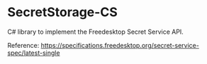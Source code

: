 
# SecretStorage-CS

C# library to implement the Freedesktop Secret Service API.


Reference: https://specifications.freedesktop.org/secret-service-spec/latest-single